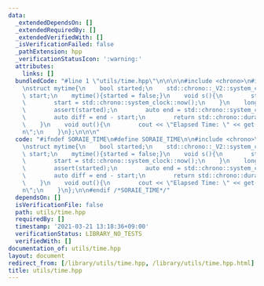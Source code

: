 ```yaml
---
data:
  _extendedDependsOn: []
  _extendedRequiredBy: []
  _extendedVerifiedWith: []
  _isVerificationFailed: false
  _pathExtension: hpp
  _verificationStatusIcon: ':warning:'
  attributes:
    links: []
  bundledCode: "#line 1 \"utils/time.hpp\"\n\n\n\n#include <chrono>\n#include <assert.h>\n\
    \nstruct mytime{\n    bool started;\n    std::chrono::_V2::system_clock::time_point\
    \ start;\n    mytime(){started = false;}\n    void s(){\n        started = true;\n\
    \        start = std::chrono::system_clock::now();\n    }\n    long long get(){\n\
    \        assert(started);\n        auto end = std::chrono::system_clock::now();\n\
    \        auto diff = end - start;\n        return std::chrono::duration_cast<std::chrono::milliseconds>(diff).count();\n\
    \    }\n    void out(){\n        cout << \"Elapsed Time: \" << get() << \" ms\\\
    n\";\n    }\n};\n\n\n"
  code: "#ifndef SORAIE_TIME\n#define SORAIE_TIME\n\n#include <chrono>\n#include <assert.h>\n\
    \nstruct mytime{\n    bool started;\n    std::chrono::_V2::system_clock::time_point\
    \ start;\n    mytime(){started = false;}\n    void s(){\n        started = true;\n\
    \        start = std::chrono::system_clock::now();\n    }\n    long long get(){\n\
    \        assert(started);\n        auto end = std::chrono::system_clock::now();\n\
    \        auto diff = end - start;\n        return std::chrono::duration_cast<std::chrono::milliseconds>(diff).count();\n\
    \    }\n    void out(){\n        cout << \"Elapsed Time: \" << get() << \" ms\\\
    n\";\n    }\n};\n\n#endif /*SORAIE_TIME*/"
  dependsOn: []
  isVerificationFile: false
  path: utils/time.hpp
  requiredBy: []
  timestamp: '2021-03-21 13:18:36+09:00'
  verificationStatus: LIBRARY_NO_TESTS
  verifiedWith: []
documentation_of: utils/time.hpp
layout: document
redirect_from: [/library/utils/time.hpp, /library/utils/time.hpp.html]
title: utils/time.hpp
---
```

